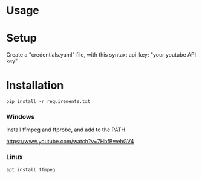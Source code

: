 # Usage

# Setup

Create a "credentials.yaml" file, with this syntax:
api_key: "your youtube API key"

# Installation
```
pip install -r requirements.txt
```
### Windows

Install ffmpeg and ffprobe, and add to the PATH

https://www.youtube.com/watch?v=7HbfBwehGV4

### Linux

```
apt install ffmpeg
```

